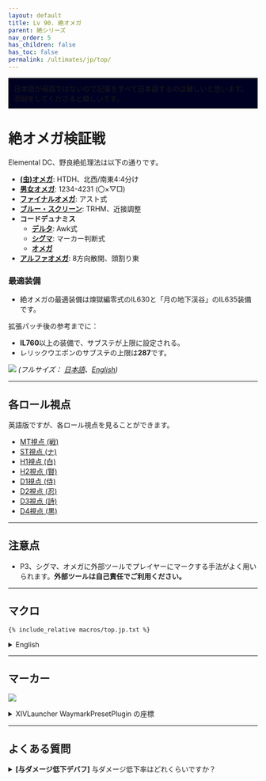 ```yaml
---
layout: default
title: Lv 90. 絶オメガ
parent: 絶シリーズ
nav_order: 5
has_children: false
has_toc: false
permalink: /ultimates/jp/top/
---
```


<div style="background-color: #002 ; padding: 10px; border: 1px solid;">
日本語が母語ではないので記事をすべて日本語するのは難しいと思います。添削をしてくださると嬉しいです。</div>

# 絶オメガ検証戦

Elemental DC、野良絶処理法は以下の通りです。

- [**(虫)オメガ**](01_omega.en.md): HTDH、北西/南東4:4分け
- [**男女オメガ**](02_omega_mf.en.md): 1234-4231 (〇×▽□)
- [**ファイナルオメガ**](03_omega_reconfigured.en.md): アスト式
- [**ブルー・スクリーン**](04_blue_screen.en.md): TRHM、近接調整
- **コードデュナミス**
  - [**デルタ**](05a_run_dynamis_delta.en.md): Awk式
  - [**シグマ**](05b_run_dynamis_sigma.en.md): マーカー判断式
  - [**オメガ**](05c_run_dynamis_omega.en.md)
- [**アルファオメガ**](06_alpha_omega.en.md): 8方向散開、頭割り東

### 最適装備

- 絶オメガの最適装備は煉獄編零式のIL630と「月の地下渓谷」のIL635装備です。

拡張パッチ後の参考までに：

- **IL760**以上の装備で、サブステが上限に設定される。
- レリックウエポンのサブステの上限は**287**です。

![]({{site.baseurl}}/assets/images/ultimates/top/top_cheatsheet_jp.jpg)
*(フルサイズ： [日本語]({{site.baseurl}}/assets/images/ultimates/top/top_cheatsheet_jp.jpg)、[English]({{site.baseurl}}/assets/images/ultimates/top/top_cheatsheet.jpg))*

---

## 各ロール視点

英語版ですが、各ロール視点を見ることができます。

- [MT視点 (戦)](https://youtube.com/live/ddu61i9cG6Q)
- [ST視点 (ナ)](https://youtube.com/live/sn_3cjm2vIo)
- [H1視点 (白)](https://youtube.com/live/4OtrT1IDH5c)
- [H2視点 (賢)](https://youtube.com/live/wklF6mteicY)
- [D1視点 (侍)](https://youtube.com/live/_zxDr1mJLbo)
- [D2視点 (忍)](https://youtube.com/live/IWayItot1o8)
- [D3視点 (詩)](https://youtube.com/live/r-a6z9Ys4OU)
- [D4視点 (黒)](https://youtube.com/live/bB3v9ev093I)

---

## 注意点

- P3、シグマ、オメガに外部ツールでプレイヤーにマークする手法がよく用いられます。**外部ツールは自己責任でご利用ください。**

---

## マクロ
```
{% include_relative macros/top.jp.txt %}
```

<details markdown=block>
<summary>English</summary>

```
{% include_relative macros/top.en.txt %}
```

</details>

---

## マーカー

![]({{site.baseurl}}/assets/images/ultimates/top/markers.jpg)
<details markdown=block>
<summary>XIVLauncher WaymarkPresetPlugin の座標</summary>

```json
{
  "Name":"TOP",
  "MapID":908,
  "A":{"X":100.0,"Y":0.0,"Z":87.0,"ID":0,"Active":true},
  "B":{"X":113.0,"Y":0.0,"Z":100.0,"ID":1,"Active":true},
  "C":{"X":100.0,"Y":0.0,"Z":113.0,"ID":2,"Active":true},
  "D":{"X":87.0,"Y":0.0,"Z":100.0,"ID":3,"Active":true},
  "One":{"X":109.192,"Y":0.0,"Z":90.808,"ID":4,"Active":true},
  "Two":{"X":109.192,"Y":0.0,"Z":109.192,"ID":5,"Active":true},
  "Three":{"X":90.808,"Y":0.0,"Z":109.192,"ID":6,"Active":true},
  "Four":{"X":90.808,"Y":0.0,"Z":90.808,"ID":7,"Active":true}
}
```

</details>

---

## よくある質問

<details markdown=block>
<summary><b>[与ダメージ低下デバフ]</b> 与ダメージ低下率はどれくらいですか？</summary>
<table>
  <tr>
    <td>
      <p>ダメージは <b>90%</b> 低下します。</p>
    </td>
  </tr>
</table>
</details>

<script data-goatcounter="https://tuufless.goatcounter.com/count"
        async src="//gc.zgo.at/count.js"></script>